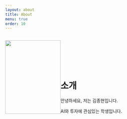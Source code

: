 ```yaml
---
layout: about
title: About
menu: true
order: 10
---
```


<br />

<img style="float: left;" src="{{ site.baseurl }}/assets/img/me.jpg" width="177" height="236">

<br />

<br />

<br />

<br />

<br />

# 소개

안녕하세요, 저는 김종현입니다.

AI와 투자에 관심있는 학생입니다.